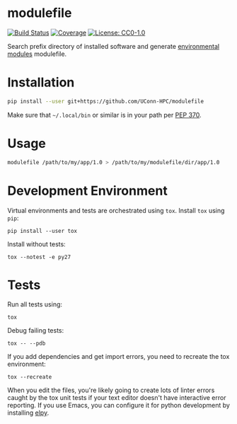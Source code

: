 # modulefile

[![Build Status](https://travis-ci.org/UConn-HPC/modulefile.svg?branch=master)](https://travis-ci.org/UConn-HPC/modulefile)
[![Coverage](https://codecov.io/gh/UConn-HPC/modulefile/graphs/badge.svg)](https://codecov.io/gh/UConn-HPC/modulefile)
[![License: CC0-1.0](https://img.shields.io/badge/License-CC0%201.0-lightgrey.svg)](http://creativecommons.org/publicdomain/zero/1.0/)

Search prefix directory of installed software and generate
[environmental modules](https://en.wikipedia.org/wiki/Environment_Modules_(software))
modulefile.

# Installation

```bash
pip install --user git+https://github.com/UConn-HPC/modulefile
```

Make sure that `~/.local/bin` or similar is in your path per
[PEP 370](https://www.python.org/dev/peps/pep-0370/).

# Usage

``` bash
modulefile /path/to/my/app/1.0 > /path/to/my/modulefile/dir/app/1.0
```

# Development Environment

Virtual environments and tests are orchestrated using `tox`.  Install
`tox` using `pip`:

    pip install --user tox

Install without tests:

    tox --notest -e py27

# Tests

Run all tests using:

    tox

Debug failing tests:

    tox -- --pdb

If you add dependencies and get import errors, you need to recreate
the tox environment:

    tox --recreate

When you edit the files, you're likely going to create lots of linter
errors caught by the tox unit tests if your text editor doesn't have
interactive error reporting.  If you use Emacs, you can configure it
for python development by installing
[elpy](https://github.com/jorgenschaefer/elpy).
